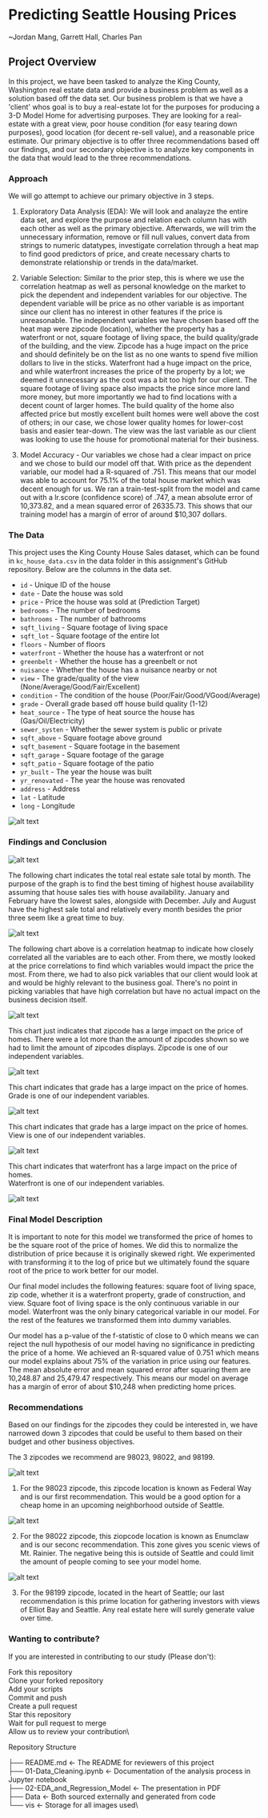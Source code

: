 # Predicting Seattle Housing Prices
~Jordan Mang, Garrett Hall, Charles Pan


## Project Overview

In this project, we have been tasked to analyze the King County, Washington real estate data and provide a business problem as well as a solution based off the data set. Our business problem is that we have a 'client' whos goal is to buy a real-estate lot for the purposes for producing a 3-D Model Home for advertising purposes. They are looking for a real-estate with a great view, poor house condition (for easy tearing down purposes), good location (for decent re-sell value), and a reasonable price estimate. Our primary objective is to offer three recommendations based off our findings, and our secondary objective is to analyze key components in the data that would lead to the three recommendations.


### Approach

We will go attempt to achieve our primary objective in 3 steps.

1. Exploratory Data Analysis (EDA): We will look and analayze the entire data set, and explore the purpose and relation each column has with each other as well as the primary objective. Afterwards, we will trim the unnecessary information, remove or fill null values, convert data from strings to numeric datatypes, investigate correlation through a heat map to find good predictors of price, and create necessary charts to demonstrate relationship or trends in the data/market.

2. Variable Selection: Similar to the prior step, this is where we use the correlation heatmap as well as personal knowledge on the market to pick the dependent and independent variables for our objective. The dependent variable will be price as no other variable is as important since our client has no interest in other features if the price is unreasonable. The independent variables we have chosen based off the heat map were zipcode (location), whether the property has a waterfront or not, square footage of living space, the build quality/grade of the building, and the view. Zipcode has a huge impact on the price and should definitely be on the list as no one wants to spend five million dollars to live in the sticks. Waterfront had a huge impact on the price, and while waterfront increases the price of the property by a lot; we deemed it unnecessary as the cost was a bit too high for our client. The square footage of living space also impacts the price since more land more money, but more importantly we had to find locations with a decent count of larger homes. The build quality of the home also affected price but mostly excellent built homes were well above the cost of others; in our case, we chose lower quality homes for lower-cost basis and easier tear-down. The view was the last variable as our client was looking to use the house for promotional material for their business.

3. Model Accuracy - Our variables we chose had a clear impact on price and we chose to build our model off that. With price as the dependent variable, our model had a R-squared of .751. This means that our model was able to account for 75.1% of the total house market which was decent enough for us. We ran a train-test-split from the model and came out with a lr.score (confidence score) of .747, a mean absolute error of 10,373.82, and a mean squared error of 26335.73. This shows that our training model has a margin of error of around $10,307 dollars.


### The Data

This project uses the King County House Sales dataset, which can be found in  `kc_house_data.csv` in the data folder in this assignment's GitHub repository. Below are the columns in the data set.

* `id` - Unique ID of the house
* `date` - Date the house was sold
* `price` - Price the house was sold at (Prediction Target)
* `bedrooms` - The number of bedrooms
* `bathrooms` - The number of bathrooms
* `sqft_living` - Square footage of living space
* `sqft_lot` - Square footage of the entire lot
* `floors` - Number of floors
* `waterfront` - Whether the house has a waterfront or not
* `greenbelt` - Whether the house has a greenbelt or not
* `nuisance` - Whether the house has a nuisance nearby or not
* `view` - The grade/quality of the view (None/Average/Good/Fair/Excellent)
* `condition` - The condition of the house (Poor/Fair/Good/VGood/Average)
* `grade` - Overall grade based off house build quality (1-12) 
* `heat_source` - The type of heat source the house has (Gas/Oil/Electricity)
* `sewer_systen` - Whether the sewer system is public or private
* `sqft_above` - Square footage above ground
* `sqft_basement` - Square footage in the basement
* `sqft_garage` - Square footage of the garage
* `sqft_patio` - Square footage of the patio
* `yr_built` - The year the house was built
* `yr_renovated` - The year the house was renovated
* `address` - Address
* `lat` - Latitude
* `long` - Longitude

![alt text](./vis/head.png)

### Findings and Conclusion

![alt text](./vis/salesbymonth.png)

The following chart indicates the total real estate sale total by month. The purpose of the graph is to find the best timing of highest house availability assuming that house sales ties with house availability. January and February have the lowest sales, alongside with December. July and August have the highest sale total and relatively every month besides the prior three seem like a great time to buy.

![alt text](./vis/corrmat2.png)

The following chart above is a correlation heatmap to indicate how closely correlated all the variables are to each other. From there, we mostly looked at the price correlations to find which variables would impact the price the most. From there, we had to also pick variables that our client would look at and would be highly relevant to the business goal. There's no point in picking variables that have high correlation but have no actual impact on the business decision itself.

![alt text](./vis/zipcodetoprice.png)

This chart just indicates that zipcode has a large impact on the price of homes. There were a lot more than the amount of zipcodes shown so we had to limit the amount of zipcodes displays. Zipcode is one of our independent variables.

![alt text](./vis/gradetoprice.png)

This chart indicates that grade has a large impact on the price of homes.\
Grade is one of our independent variables.

![alt text](./vis/viewtoprice.png)

This chart indicates that grade has a large impact on the price of homes.\
View is one of our independent variables.

![alt text](./vis/waterfronttoprice.png)

This chart indicates that waterfront has a large impact on the price of homes.\
Waterfront is one of our independent variables.

![alt text](./vis/modelsummary.png)

### Final Model Description

It is important to note for this model we transformed the price of homes to be the square root of the price of homes. We did this to normalize the distribution of price because it is originally skewed right. We experimented with transforming it to the log of price but we ultimately found the square root of the price to work better for our model.

Our final model includes the following features: square foot of living space, zip code, whether it is a waterfront property, grade of construction, and view. Square foot of living space is the only continuous variable in our model. Waterfront was the only binary categorical variable in our model. For the rest of the features we transformed them into dummy variables.

Our model has a p-value of the f-statistic of close to 0 which means we can reject the null hypothesis of our model having no significance in predicting the price of a home. We achieved an R-squared value of 0.751 which means our model explains about 75% of the variation in price using our features. The mean absolute error and mean squared error after squaring them are 10,248.87 and 25,479.47 respectively. This means our model on average has a margin of error of about $10,248 when predicting home prices.


### Recommendations

Based on our findings for the zipcodes they could be interested in, we have narrowed down 3 zipcodes that could be useful to them based on their budget and other business objectives.

The 3 zipcodes we recommend are 98023, 98022, and 98199.

![alt text](./vis/Federalway.png)

1. For the 98023 zipcode, this zipcode location is known as Federal Way and is our first recommendation. This would be a good option for a cheap home in an upcoming neighborhood outside of Seattle.

![alt text](./vis/Enumclaw.png)

2. For the 98022 zipcode, this ziopcode location is known as Enumclaw and is our seconc recommendation. This zone gives you scenic views of Mt. Rainier. The negative being this is outside of Seattle and could limit the amount of people coming to see your model home.

![alt text](./vis/Seattle.png)

3. For the 98199 zipcode, located in the heart of Seattle; our last recommendation is this prime location for gathering investors with views of Elliot Bay and Seattle. Any real estate here will surely generate value over time.


### Wanting to contribute?

If you are interested in contributing to our study (Please don't):

Fork this repository\
Clone your forked repository\
Add your scripts\
Commit and push\
Create a pull request\
Star this repository\
Wait for pull request to merge\
Allow us to review your contribution\

Repository Structure

├── README.md <- The README for reviewers of this project\
├── 01-Data_Cleaning.ipynb <- Documentation of the analysis process in Jupyter notebook\
├── 02-EDA_and_Regression_Model <- The presentation in PDF\
├── Data <- Both sourced externally and generated from code\
└── vis <- Storage for all images used\
